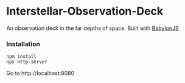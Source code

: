# Interstellar-Observation-Deck
An observation deck in the far depths of space. Built with [BabylonJS](https://www.babylonjs.com/)


### Installation
```
npm install
npx http-server
```

Go to http://localhost:8080



